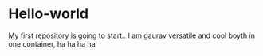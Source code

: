 # Hello-world
My first repository is going to start..
I am gaurav versatile and cool boyth in one container, ha ha ha ha  
